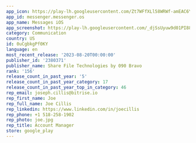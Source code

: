 ```yaml
---
app_icon: https://play-lh.googleusercontent.com/Zt7WFfXLl58WRWf-amEAC6YkxMl7u8uYLpzelum6_f4xEpw9prTBgnWJgzatOZHfPI9R
app_id: messenger.messenger.os
app_name: Messages iOS
app_screenshot: https://play-lh.googleusercontent.com/_djSsUyuw9d01PI88EZTDdBbo1saorhVybxVtayhIsTVqw8adIFEHQEoh2YidlUHY6E
category: Communication
country: US
id: 0uCgbkgPf0KY
language: en
most_recent_release: '2023-08-20T00:00:00'
publisher_id: '2380371'
publisher_name: Share File Technologies by 090 Bravo
rank: '156'
release_count_in_past_year: '5'
release_count_in_past_year_category: 17
release_count_in_past_year_top_in_category: 46
rep_email: joseph.cillis@bitrise.io
rep_first_name: Joe
rep_full_name: Joe Cillis
rep_linkedin: https://www.linkedin.com/in/joecillis
rep_phone: +1 518-258-1902
rep_photo: joe.jpg
rep_title: Account Manager
store: google_play
---
```

